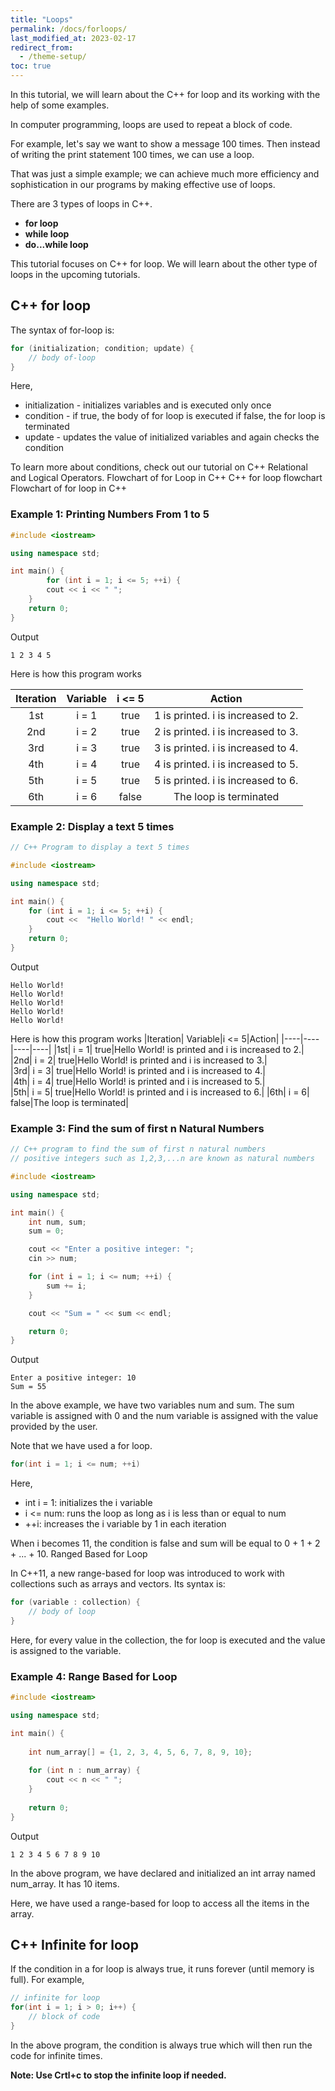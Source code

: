 ```yaml
---
title: "Loops"
permalink: /docs/forloops/
last_modified_at: 2023-02-17
redirect_from:
  - /theme-setup/
toc: true
---
```

In this tutorial, we will learn about the C++ for loop and its working with the help of some examples.

In computer programming, loops are used to repeat a block of code.

For example, let's say we want to show a message 100 times. Then instead of writing the print statement 100 times, we can use a loop.

That was just a simple example; we can achieve much more efficiency and sophistication in our programs by making effective use of loops.

There are 3 types of loops in C++.

- **for loop**
- **while loop**
- **do...while loop**

This tutorial focuses on C++ for loop. We will learn about the other type of loops in the upcoming tutorials.
## C++ for loop

The syntax of for-loop is:
```c++
for (initialization; condition; update) {
    // body of-loop 
}
```
Here,

- initialization - initializes variables and is executed only once
- condition - if true, the body of for loop is executed
    if false, the for loop is terminated
- update - updates the value of initialized variables and again checks the condition

To learn more about conditions, check out our tutorial on C++ Relational and Logical Operators.
Flowchart of for Loop in C++
C++ for loop flowchart
Flowchart of for loop in C++
### Example 1: Printing Numbers From 1 to 5
```c++
#include <iostream>

using namespace std;

int main() {
        for (int i = 1; i <= 5; ++i) {
        cout << i << " ";
    }
    return 0;
}
```
Output
```
1 2 3 4 5
```
Here is how this program works


|Iteration|	Variable|i <= 5|Action|
|:-------:|:-----:|:-----:|:----:|
|1st|	i = 1|	true|1 is printed. i is increased to 2.|
|2nd|	i = 2|	true|2 is printed. i is increased to 3.|
|3rd|	i = 3|	true|3 is printed. i is increased to 4.|
|4th|	i = 4|	true|4 is printed. i is increased to 5.|
|5th|	i = 5|	true|5 is printed. i is increased to 6.|
|6th|	i = 6|	false|The loop is terminated|
			
### Example 2: Display a text 5 times
```c++
// C++ Program to display a text 5 times

#include <iostream>

using namespace std;

int main() {
    for (int i = 1; i <= 5; ++i) {
        cout <<  "Hello World! " << endl;
    }
    return 0;
}
```

Output
```
Hello World!
Hello World!
Hello World!
Hello World!
Hello World!
```
Here is how this program works
|Iteration|	Variable|i <= 5|Action|
|----|----|----|----|
|1st|	i = 1|		true|Hello World! is printed and i is increased to 2.|
|2nd|	i = 2|	true|Hello World! is printed and i is increased to 3.|			
|3rd|	i = 3|	true|Hello World! is printed and i is increased to 4.|			
|4th|	i = 4|	true|Hello World! is printed and i is increased to 5.|			
|5th|	i = 5|	true|Hello World! is printed and i is increased to 6.|
|6th|	i = 6|	false|The loop is terminated|

			
### Example 3: Find the sum of first n Natural Numbers
```c++
// C++ program to find the sum of first n natural numbers
// positive integers such as 1,2,3,...n are known as natural numbers

#include <iostream>

using namespace std;

int main() {
    int num, sum;
    sum = 0;

    cout << "Enter a positive integer: ";
    cin >> num;

    for (int i = 1; i <= num; ++i) {
        sum += i;
    }

    cout << "Sum = " << sum << endl;

    return 0;
}
```

Output
```
Enter a positive integer: 10
Sum = 55
```
In the above example, we have two variables num and sum. The sum variable is assigned with 0 and the num variable is assigned with the value provided by the user.

Note that we have used a for loop.
```c++
for(int i = 1; i <= num; ++i)
```
Here,

- int i = 1: initializes the i variable
- i <= num: runs the loop as long as i is less than or equal to num
- ++i: increases the i variable by 1 in each iteration

When i becomes 11, the condition is false and sum will be equal to 0 + 1 + 2 + ... + 10.
Ranged Based for Loop

In C++11, a new range-based for loop was introduced to work with collections such as arrays and vectors. Its syntax is:
```c++
for (variable : collection) {
    // body of loop
}
```

Here, for every value in the collection, the for loop is executed and the value is assigned to the variable.
### Example 4: Range Based for Loop
```c++
#include <iostream>

using namespace std;

int main() {
  
    int num_array[] = {1, 2, 3, 4, 5, 6, 7, 8, 9, 10};
  
    for (int n : num_array) {
        cout << n << " ";
    }
  
    return 0;
}
```
Output
```
1 2 3 4 5 6 7 8 9 10
```
In the above program, we have declared and initialized an int array named num_array. It has 10 items.

Here, we have used a range-based for loop to access all the items in the array.
## C++ Infinite for loop

If the condition in a for loop is always true, it runs forever (until memory is full). For example,
```c++
// infinite for loop
for(int i = 1; i > 0; i++) {
    // block of code
}
```
In the above program, the condition is always true which will then run the code for infinite times.
    
**Note: Use Crtl+c to stop the infinite loop if needed.** 